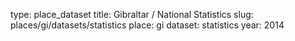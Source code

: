 type: place_dataset
title: Gibraltar / National Statistics
slug: places/gi/datasets/statistics
place: gi
dataset: statistics
year: 2014
